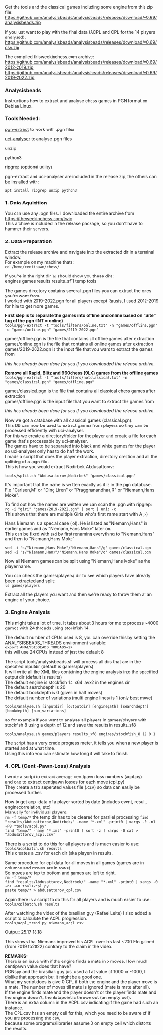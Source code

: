 Get the tools and the classical games including some engine from this zip file:  
https://github.com/analysisbeads/analysisbeads/releases/download/v0.69/analysisbeads.zip

If you just want to play with the final data (ACPL and CPL for the 14 players analysed):  
https://github.com/analysisbeads/analysisbeads/releases/download/v0.69/csv.zip

The compiled thisweekinchess.com archive:  
https://github.com/analysisbeads/analysisbeads/releases/download/v0.69/2012-2019.zip  
https://github.com/analysisbeads/analysisbeads/releases/download/v0.69/2019-2022.zip


### Analysisbeads

Instructions how to extract and analyse chess games in PGN format on Debian Linux.

### Tools Needed:

[pgn-extract](https://www.cs.kent.ac.uk/people/staff/djb/pgn-extract/)  to work with .pgn files

[uci-analyser](https://www.cs.kent.ac.uk/people/staff/djb/uci-analyser/) to analyse .pgn files

unzip

python3

ripgrep (optional utility)

pgn-extract and uci-analyser are included in the release zip, the others can be installed with:

`apt install ripgrep unzip python3`


### 1. Data Aquisition

You can use any .pgn files. I downloaded the entire archive from https://theweekinchess.com/twic  
This archive is included in the release package, so you don't have to hammer their servers.

### 2. Data Preparation

Extract the release archive and navigate into the extracted dir in a terminal window.  
For example on my machine thats:  
`cd /home/centipawn/chess/`

If you're in the right dir `ls` should show you these dirs:  
engines games results results_sf11 temp tools

The games directory contains several .pgn files you can extract the ones you're want from.  
I worked with 2019-2022.pgn for all players except Rausis, I used 2012-2019 for him to get more games.

**First step is to separate the games into offline and online based on "Site" tag of the pgn (INT = online)**  
`tools/pgn-extract -t "tools/filters/online.txt" -n "games/offline.pgn" -o "games/online.pgn" "games/2019-2022.pgn"`

games/offline.pgn is the file that contains all offline games after extraction  
games/online.pgn is the file that contains all online games after extraction  
games/2019-2022.pgn is the input file that you want to extract the games from  

*this has already been done for you if you downloaded the release archive.*

**Remove all Rapid, Blitz and 960chess (9LX) games from the offline games**  
`tools/pgn-extract -t "tools/filters/notclassical.txt" -n "games/classical.pgn" "games/offline.pgn"`

games/classical.pgn is the file that contains all classical chess games after extraction  
games/offline.pgn is the input file that you want to extract the games from  

*this has already been done for you if you downloaded the release archive.*


Now we got a database with all classical games (classical.pgn).  
This DB can now be used to extract games from players so they can be processed efficiently with uci-analyser.  
For this we create a directory/folder for the player and create a file for each game that's processable by uci-analyser.  
The games have to be separated into black and white games for the player so uci-analyser only has to do half the work.  
I made a script that does the player extraction, directory creation and all the splitting of a .pgn file.  
This is how you would extract Nodirbek Abdusattorov:

`tools/split.sh "Abdusattorov,Nodirbek" "games/classical.pgn"`

It's important that the name is written exactly as it is in the pgn database.  
F.e "Carlsen,M" or "Ding Liren" or "Praggnanandhaa,R" or "Niemann,Hans Moke".

To find out how the names are written we can scan the .pgn with ripgrep:  
`rg -i "giri" "games/2019-2022.pgn" | sort | uniq -c`  
This shows that there are multiple Giris who's first name start with A ;-)

Hans Niemann is a special case (lol). He is listed as "Niemann,Hans" in earlier games and as "Niemann,Hans Moke" later on.  
This can be fixed with `sed` by first renaming everything to "Niemann,Hans" and then to "Niemann,Hans Moke"

`sed -i 's/"Niemann,Hans Moke"/"Niemann,Hans"/g' games/classical.pgn`  
`sed -i 's/"Niemann,Hans"/"Niemann,Hans Moke"/g' games/classical.pgn`

Now all Niemann games can be split using "Niemann,Hans Moke" as the player name.

You can check the games/players/ dir to see which players have already been extracted and split:  
`ls games/players`

Extract all the players you want and then we're ready to throw them at an engine of your choice.


### 3. Engine Analysis

This might take a lot of time. It takes about 3 hours for me to process ~4000 games with 24 threads using stockfish 14.

The default number of CPUs used is 8, you can override this by setting the ANALYSISBEADS_THREADS environment variable:  
`export ANALYSISBEADS_THREADS=24`  
this will use 24 CPUs instead of just the default 8

The script tools/analysisbeads.sh will process all dirs that are in the specified inputdir (default is games/players)  
It will write all the XML files containing the engine analysis into the specified output dir (default is results)  
The default engine is stockfish_14_x64_avx2 in the engines dir  
The default searchdepth is 20  
The default bookdepth is 0 (given in half moves)  
The default number of variations (multi engine lines) is 1 (only best move)  

`tools/analyse.sh [inputdir] [outputdir] [enginepath] [searchdepth] [bookdepth] [num_variations]`

so for example if you want to analyse all players in games/players with stockfish 8 using a depth of 12 and save the results in results_sf8

`tools/analyse.sh games/players results_sf8 engines/stockfish_8 12 0 1`

The script has a very crude progress meter, it tells you when a new player is started and at what time.  
Using this info you can estimate how long it will take to finish.



### 4. CPL (Centi-Pawn-Loss) Analysis

I wrote a script to extract average centipawn loss numbers (acpl.py)  
and one to extract centipawn losses for each move (cpl.py)  
They create a tab seperated values file (.csv) so data can easily be processed further.  

How to get acpl-data of a player sorted by date (includes event, result, enginecorrelation, etc)  
Manually for individual players:  
`rm -f temp/*`  the temp dir has to be cleared for parallel processing
`find "results/Abdusattorov,Nodirbek/" -name "*.xml" -print0 | xargs -0 -n1 -P8 "tools/acpl.py"`  
`find "temp/" -name "*.xml" -print0 | sort -z | xargs -0 cat > "abdusattorov_acpl.csv"`

There is a script to do this for all players and is much easier to use:  
`tools/acplbatch.sh results`  
This creates a .csv for each dir (aka player) in results.


Same procedure for cpl-data for all moves in all games (games are in columns and moves are in rows).  
So moves are top to bottom and games are left to right.    
`rm -f temp/*`  
`find "results/Abdusattorov,Nodirbek/" -name "*.xml" -print0 | xargs -0 -n1 -P8 tools/cpl.py`  
`paste temp/* > abdusattorov_cpl.csv`

Again there is a script to do this for all players and is much easier to use:  
`tools/cplbatch.sh results`  

After watching the video of the brasilian guy (Rafael Leite) I also added a script to calculate the ACPL progression.  
`tools/acpl_trend.py niemann_acpl.csv`  

Output: 25.17   18.18

This shows that Niemann improved his ACPL over his last ~200 Elo gained (from 2019 to2022) contrary to the claim in the video.



**REMARKS:**  
There is an issue with if the engine finds a mate in x moves. How much centipawn value does that have?  
PGNspy and the brasilian guy just used a flat value of 1000 or -1000, I dislike that approach but it might be a good one.  
What my script does is give 0 CPL if both the engine and the player move is a mate. The number of moves till mate is ignored (mate is mate after all).  
If the engine finds mate and the player doesn't or the player finds mate and the engine doesn't, the datapoint is thrown out (an empty cell).  
There is an extra column in the ACPL.csv indicating if the game had such an instance.  
The CPL.csv has an empty cell for this, which you need to be aware of if you are processing the csv,  
because some programs/libraries assume 0 on empty cell which distorts the results.

